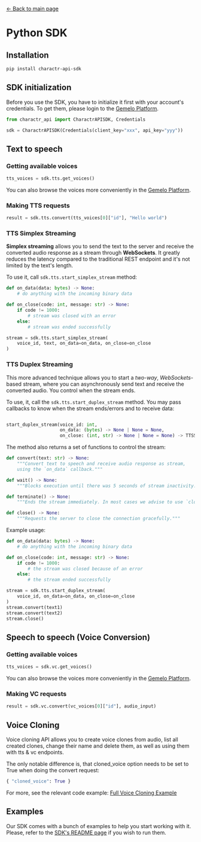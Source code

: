 [← Back to main page](../README.md#6-sdk)

# Python SDK

## Installation

```bash
pip install charactr-api-sdk
```

## SDK initialization

Before you use the SDK, you have to initialize it first with your account's credentials. To get them, please login to the [Gemelo Platform](https://app.gemelo.ai/).

```python
from charactr_api import CharactrAPISDK, Credentials

sdk = CharactrAPISDK(Credentials(client_key="xxx", api_key="yyy"))
```

## Text to speech

### Getting available voices

```python
tts_voices = sdk.tts.get_voices()
```

You can also browse the voices more conveniently in the [Gemelo Platform](https://app.gemelo.ai/).

### Making TTS requests

```python
result = sdk.tts.convert(tts_voices[0]["id"], "Hello world")
```

### TTS Simplex Streaming

**Simplex streaming** allows you to send the text to the server and receive the converted audio response as a stream through **WebSockets**. It greatly reduces the latency compared to the traditional REST endpoint and it's not limited by the text's length.

To use it, call `sdk.tts.start_simplex_stream` method:

```python
def on_data(data: bytes) -> None:
    # do anything with the incoming binary data

def on_close(code: int, message: str) -> None:
    if code != 1000:
        # stream was closed with an error
    else:
        # stream was ended successfully

stream = sdk.tts.start_simplex_stream(
    voice_id, text, on_data=on_data, on_close=on_close
)
```

### TTS Duplex Streaming

This more advanced technique allows you to start a _two-way_, _WebSockets_-based stream, where you can asynchronously send text and receive the converted audio. You control when the stream ends.

To use, it, call the `sdk.tts.start_duplex_stream` method. You may pass callbacks to know when the stream ends/errors and to receive data:

```python

start_duplex_stream(voice_id: int,
                    on_data: (bytes) -> None | None = None,
                    on_close: (int, str) -> None | None = None) -> TTSStreamDuplex
```

The method also returns a set of functions to control the stream:

```python
def convert(text: str) -> None:
    """Convert text to speech and receive audio response as stream,
    using the `on_data` callback."""

def wait() -> None:
    """Blocks execution until there was 5 seconds of stream inactivity."""

def terminate() -> None:
    """Ends the stream immediately. In most cases we advise to use `close()` instead."""

def close() -> None:
    """Requests the server to close the connection gracefully."""
```

Example usage:

```python
def on_data(data: bytes) -> None:
    # do anything with the incoming binary data

def on_close(code: int, message: str) -> None:
    if code != 1000:
        # the stream was closed because of an error
    else:
        # the stream ended successfully

stream = sdk.tts.start_duplex_stream(
    voice_id, on_data=on_data, on_close=on_close
)
stream.convert(text1)
stream.convert(text2)
stream.close()
```

## Speech to speech (Voice Conversion)

### Getting available voices

```python
tts_voices = sdk.vc.get_voices()
```

You can also browse the voices more conveniently in the [Gemelo Platform](https://app.gemelo.ai/).

### Making VC requests

```python
result = sdk.vc.convert(vc_voices[0]["id"], audio_input)
```

## Voice Cloning

Voice cloning API allows you to create voice clones from audio, list all created clones, change their name and delete them, as well as using them with tts & vc endpoints.

The only notable difference is, that cloned_voice option needs to be set to True when doing the convert request:

```python
{ "cloned_voice": True }
```

For more, see the relevant code example: [Full Voice Cloning Example](https://github.com/charactr-platform/charactr-api-sdk-python/blob/main/examples/clones.py)

## Examples

Our SDK comes with a bunch of examples to help you start working with it. Please, refer to the [SDK's README page](https://github.com/charactr-platform/charactr-api-sdk-python) if you wish to run them.
